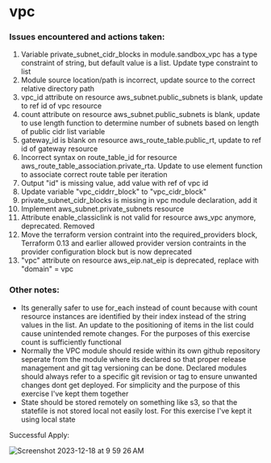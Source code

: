 # vpc

### Issues encountered and actions taken:

1. Variable private_subnet_cidr_blocks in module.sandbox_vpc has a type constraint of string, but default value is a list. Update type constraint to list
2. Module source location/path is incorrect, update source to the correct relative directory path
3. vpc_id attribute on resource aws_subnet.public_subnets is blank, update to ref id of vpc resource
4. count attribute on resource aws_subnet.public_subnets is blank, update to use length function to determine number of subnets based on length of public cidr list variable
5. gateway_id is blank on resource aws_route_table.public_rt, update to ref id of gateway resource
6. Incorrect syntax on route_table_id for resource aws_route_table_association.private_rta. Update to use element function to associate correct route table per iteration
7. Output "id" is missing value, add value with ref of vpc id
8. Update variable "vpc_ciddrr_block" to "vpc_cidr_block"
9. private_subnet_cidr_blocks is missing in vpc module declaration, add it
10. Implement aws_subnet.private_subnets resource
11. Attribute enable_classiclink is not valid for resource aws_vpc anymore, deprecated. Removed
12. Move the terraform version contraint into the required_providers block, Terraform 0.13 and earlier allowed provider version contraints in the provider configuration block but is now deprecated
13. "vpc" attribute on resource aws_eip.nat_eip is deprecated, replace with "domain" = vpc

### Other notes:

- Its generally safer to use for_each instead of count because with count resource instances are identified by their index instead of the string values in the list. An update to the positioning of items in the list could cause unintended remote changes. For the purposes of this exercise count is sufficiently functional
- Normally the VPC module should reside within its own github repository seperate from the module where its declared so that proper release management and git tag versioning can be done. Declared modules should always refer to a specific git revision or tag to ensure unwanted changes dont get deployed. For simplicity and the purpose of this exercise I've kept them together
- State should be stored remotely on something like s3, so that the statefile is not stored local not easily lost. For this exercise I've kept it using local state

Successful Apply:

![Screenshot 2023-12-18 at 9 59 26 AM](https://github.com/nciaccio-cisco/vpc/assets/124817502/fc61b1a3-87e2-4d13-9153-6f0a069e39e0)

